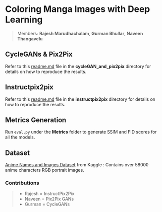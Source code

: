 # Coloring Manga Images with Deep Learning 
> Members: **Rajesh Marudhachalam**, **Gurman Bhullar**, **Naveen Thangavelu**


## CycleGANs & Pix2Pix

Refer to this [readme.md](cycleGAN_and_pix2pix/README.md) file in the  **cycleGAN_and_pix2pix** directory for details on how to reproduce the results.

## Instructpix2pix

Refer to this [readme.md](instructpix2pix/readme.MD) file in the  **instructpix2pix** directory for details on how to reproduce the results.

## Metrics Generation

Run `eval.py` under the **Metrics** folder to generate SSIM and FID scores for all the models.


## Dataset

[Anime Names and Images Dataset](https://www.kaggle.com/datasets/shanmukh05/anime-names-and-image-generation) from Kaggle : Contains over 58000 anime characters RGB portrait images.


### Contributions
> - Rajesh = InstructPix2Pix
> - Naveen = Pix2Pix GANs
> - Gurman = CycleGANs